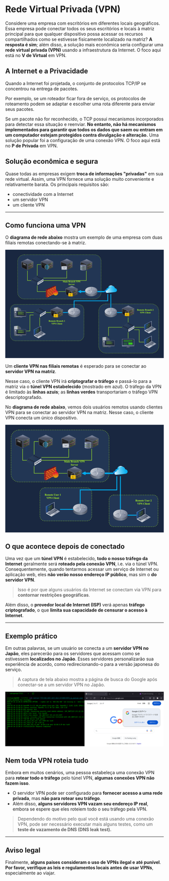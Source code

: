 # Rede Virtual Privada (VPN)

Considere uma empresa com escritórios em diferentes locais geográficos. Essa empresa pode conectar todos os seus escritórios e locais à matriz principal para que qualquer dispositivo possa acessar os recursos compartilhados como se estivesse fisicamente localizado na matriz? **A resposta é sim**; além disso, a solução mais econômica seria configurar uma **rede virtual privada (VPN)** usando a infraestrutura da Internet. O foco aqui está no **V de Virtual** em VPN.

## A Internet e a Privacidade

Quando a Internet foi projetada, o conjunto de protocolos TCP/IP se concentrou na entrega de pacotes. 

Por exemplo, se um roteador ficar fora de serviço, os protocolos de roteamento podem se adaptar e escolher uma rota diferente para enviar seus pacotes. 

Se um pacote não for reconhecido, o TCP possui mecanismos incorporados para detectar essa situação e reenviar. **No entanto, não há mecanismos implementados para garantir que todos os dados que saem ou entram em um computador estejam protegidos contra divulgação e alteração.** Uma solução popular foi a configuração de uma conexão VPN. O foco aqui está no **P de Privada** em VPN.

## Solução econômica e segura

Quase todas as empresas exigem **troca de informações "privadas"** em sua rede virtual. Assim, uma VPN fornece uma solução muito conveniente e relativamente barata. Os principais requisitos são:

- conectividade com a Internet  
- um servidor VPN  
- um cliente VPN  

---

## Como funciona uma VPN

O **diagrama de rede abaixo** mostra um exemplo de uma empresa com duas filiais remotas conectando-se à matriz. 

![alt text](/Cibersecurity-101/Networking%20Secure%20Protocols/IMAGENS/VPN.png)

Um **cliente VPN nas filiais remotas** é esperado para se conectar ao **servidor VPN na matriz**. 

Nesse caso, o cliente VPN irá **criptografar o tráfego** e passá-lo para a matriz via o **túnel VPN estabelecido** (mostrado em azul). O tráfego da VPN é limitado às **linhas azuis**; as **linhas verdes** transportariam o tráfego VPN descriptografado.

No **diagrama de rede abaixo**, vemos dois usuários remotos usando clientes VPN para se conectar ao servidor VPN na matriz. Nesse caso, o cliente VPN conecta um único dispositivo.

![alt text](/Cibersecurity-101/Networking%20Secure%20Protocols/IMAGENS/VPN-2.png)

## O que acontece depois de conectado

Uma vez que um **túnel VPN** é estabelecido, **todo o nosso tráfego da Internet** geralmente será **roteado pela conexão VPN**, i.e. via o túnel VPN. Consequentemente, quando tentarmos acessar um serviço de Internet ou aplicação web, eles **não verão nosso endereço IP público**, mas sim o **do servidor VPN**. 

> Isso é por que alguns usuários da Internet se conectam via VPN para **contornar restrições geográficas**. 

Além disso, o **provedor local de Internet (ISP)** verá apenas **tráfego criptografado**, o que **limita sua capacidade de censurar o acesso à Internet**.

---

## Exemplo prático

Em outras palavras, se um usuário se conecta a um **servidor VPN no Japão**, eles parecerão para os servidores que acessam como se estivessem **localizados no Japão**. Esses servidores personalizarão sua experiência de acordo, como redirecionando-o para a versão japonesa do serviço. 

> A captura de tela abaixo mostra a página de busca do Google após conectar-se a um servidor VPN no Japão.

![alt text](/Cibersecurity-101/Networking%20Secure%20Protocols/IMAGENS/VPN-3.png)

## Nem toda VPN roteia tudo

Embora em muitos cenários, uma pessoa estabeleça uma conexão VPN para **rotear todo o tráfego** pelo túnel VPN, **algumas conexões VPN não fazem isso**.

- O servidor VPN pode ser configurado para **fornecer acesso a uma rede privada**, mas **não para rotear seu tráfego**.
- Além disso, **alguns servidores VPN vazam seu endereço IP real**, embora se espere que eles roteiem todo o seu tráfego pela VPN.

> Dependendo do motivo pelo qual você está usando uma conexão VPN, pode ser necessário executar mais alguns testes, como um **teste de vazamento de DNS (DNS leak test).**

---

## Aviso legal

Finalmente, **alguns países consideram o uso de VPNs ilegal e até punível**. 
**Por favor, verifique as leis e regulamentos locais antes de usar VPNs**, especialmente ao viajar.
